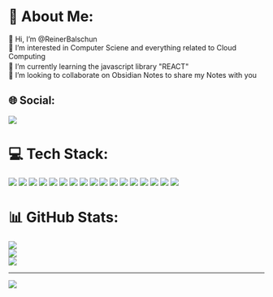# 💫 About Me:
👋 Hi, I’m @ReinerBalschun<br>👀 I’m interested in Computer Sciene and everything related to Cloud Computing<br>
🌱 I’m currently learning the javascript library "REACT" <a href="https://github.com/ReinerBalschun/my-react-app"><img src="https://github.com/ReinerBalschun/ReinerBalschun/assets/152055446/544db450-433e-44c3-8e40-a8394bb1a07b" width="17" height="17"></a> <br>
💞️ I’m looking to collaborate on Obsidian Notes to share my Notes with you

## 🌐 Social:
<a href="https://linkedin.com/in/reiner-balschun-a123442b0"><img src="https://img.shields.io/badge/LinkedIn-%230077B5.svg?logo=linkedin&logoColor=white" width="auto" height="auto"></a>

# 💻 Tech Stack:
<a href="https://en.wikipedia.org/wiki/JavaScript"><img src="https://img.shields.io/badge/javascript-%23323330.svg?style=for-the-badge&logo=javascript&logoColor=%23F7DF1E" width="auto" height="auto"></a>
<a href="https://www.typescriptlang.org/"><img src="https://img.shields.io/badge/typescript-%23007ACC.svg?style=for-the-badge&logo=typescript&logoColor=white" width="auto" height="auto"></a>
<a href="https://react.dev/"><img src="https://img.shields.io/badge/react-%2320232a.svg?style=for-the-badge&logo=react&logoColor=%2361DAFB" width="auto" height="auto"></a>
<a href="https://nodejs.org/en"><img src="https://img.shields.io/badge/node.js-6DA55F?style=for-the-badge&logo=node.js&logoColor=white" width="auto" height="auto"></a>
<a href="https://www.npmjs.com/"><img src="https://img.shields.io/badge/NPM-%23CB3837.svg?style=for-the-badge&logo=npm&logoColor=white" width="auto" height="auto"></a>
<a href="https://classic.yarnpkg.com/en/"><img src="https://img.shields.io/badge/yarn-%232C8EBB.svg?style=for-the-badge&logo=yarn&logoColor=white" width="auto" height="auto"></a>
<a href="https://www.markdownguide.org/"><img src="https://img.shields.io/badge/markdown-%23000000.svg?style=for-the-badge&logo=markdown&logoColor=white" width="auto" height="auto"></a>
<a href="https://github.com/microsoft/terminal"><img src="https://img.shields.io/badge/Windows%20Terminal-%234D4D4D.svg?style=for-the-badge&logo=windows-terminal&logoColor=white" width="auto" height="auto"></a>
<a href="https://learn.microsoft.com/en-us/powershell/"><img src="https://img.shields.io/badge/PowerShell-%235391FE.svg?style=for-the-badge&logo=powershell&logoColor=white" width="auto" height="auto"></a>
<a href="https://www.python.org/"><img src="https://img.shields.io/badge/python-3670A0?style=for-the-badge&logo=python&logoColor=ffdd54" width="auto" height="auto"></a>
<a href="https://github.com/"><img src="https://img.shields.io/badge/github-%23121011.svg?style=for-the-badge&logo=github&logoColor=white" width="auto" height="auto"></a>
<a href="https://git-scm.com/"><img src="https://img.shields.io/badge/git-%23F05033.svg?style=for-the-badge&logo=git&logoColor=white" width="auto" height="auto"></a>
<a href="https://docs.github.com/en/actions"><img src="https://img.shields.io/badge/github%20actions-%232671E5.svg?style=for-the-badge&logo=githubactions&logoColor=white" width="auto" height="auto"></a>
<a href="https://pages.github.com/"><img src="https://img.shields.io/badge/github%20pages-121013?style=for-the-badge&logo=github&logoColor=white" width="auto" height="auto"></a>
<a href="https://docs.docker.com/"><img src="https://img.shields.io/badge/docker-%230db7ed.svg?style=for-the-badge&logo=docker&logoColor=white" width="auto" height="auto"></a>
<a href="https://ui.com/introduction"><img src="https://img.shields.io/badge/ubiquiti-%230559C9.svg?style=for-the-badge&logo=ubiquiti&logoColor=white" width="auto" height="auto"></a>
<a href="https://www.raspberrypi.com/"><img src="https://img.shields.io/badge/-RaspberryPi-C51A4A?style=for-the-badge&logo=Raspberry-Pi" width="auto" height="auto"></a>
# 📊 GitHub Stats:
![](https://github-readme-stats.vercel.app/api?username=ReinerBalschun&theme=radical&hide_border=false&include_all_commits=true&count_private=false)<br/>
![](https://github-readme-streak-stats.herokuapp.com/?user=ReinerBalschun&theme=radical&hide_border=false)<br/>
![](https://github-readme-stats.vercel.app/api/top-langs/?username=ReinerBalschun&theme=radical&hide_border=false&include_all_commits=true&count_private=false&layout=compact)


---
[![](https://visitcount.itsvg.in/api?id=ReinerBalschun&icon=2&color=12)](https://visitcount.itsvg.in)


